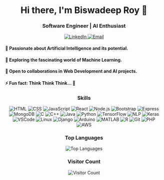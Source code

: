 <h1 align="center">Hi there, I'm Biswadeep Roy 👋</h1>
<h3 align="center">Software Engineer | AI Enthusiast</h3>

<p align="center">
  <a href="https://www.linkedin.com/in/biswadeep-roy-022804219/" target="_blank">
    <img src="https://img.shields.io/badge/LinkedIn-Connect-blue?style=flat&logo=linkedin&labelColor=blue" alt="LinkedIn">
  </a>
  <a href="mailto:biswadeeproy1230@gmail.com" target="_blank">
    <img src="https://img.shields.io/badge/Email-Contact-green?style=flat&logo=gmail&labelColor=green" alt="Email">
  </a>
</p>

<p align="center">
  <h4>👀 Passionate about Artificial Intelligence and its potential.<br> </h4>
  <h4>🌱 Exploring the fascinating world of Machine Learning.<br></h4>
  <h4>💞 Open to collaborations in Web Development and AI projects.<br></h4>
  <h4>⚡ Fun fact: Think Think Think... 🧠</h4>
</p>

<h3 align="center">Skills</h3>

<p align="center">
  <img src="https://img.shields.io/badge/HTML-HTML5-E34F26?logo=html5&logoColor=white" alt="HTML">
  <img src="https://img.shields.io/badge/CSS-CSS3-1572B6?logo=css3&logoColor=white" alt="CSS">
  <img src="https://img.shields.io/badge/JavaScript-JS-F7DF1E?logo=javascript&logoColor=black" alt="JavaScript">
  <img src="https://img.shields.io/badge/React-React-61DAFB?logo=react&logoColor=white" alt="React">
  <img src="https://img.shields.io/badge/Node.js-Node.js-339933?logo=node.js&logoColor=white" alt="Node.js">
  <img src="https://img.shields.io/badge/Bootstrap-Bootstrap-7952B3?logo=bootstrap&logoColor=white" alt="Bootstrap">
  <img src="https://img.shields.io/badge/Express-Express-000000?logo=express&logoColor=white" alt="Express">
  <img src="https://img.shields.io/badge/MongoDB-MongoDB-47A248?logo=mongodb&logoColor=white" alt="MongoDB">
  <img src="https://img.shields.io/badge/C-C-A8B9CC?logo=c&logoColor=white" alt="C">
  <img src="https://img.shields.io/badge/C++-C++-00599C?logo=c%2B%2B&logoColor=white" alt="C++">
  <img src="https://img.shields.io/badge/Java-Java-007396?logo=java&logoColor=white" alt="Java">
  <img src="https://img.shields.io/badge/Python-Python-3776AB?logo=python&logoColor=white" alt="Python">
  <img src="https://img.shields.io/badge/TensorFlow-TensorFlow-FF6F00?logo=tensorflow&logoColor=white" alt="TensorFlow">
  <img src="https://img.shields.io/badge/NLP-NLP-00BFFF?logo=natural-language-processing&logoColor=white" alt="NLP">
  <img src="https://img.shields.io/badge/Keras-Keras-D00000?logo=keras&logoColor=white" alt="Keras">
  <img src="https://img.shields.io/badge/VSCode-VSCode-007ACC?logo=visual-studio-code&logoColor=white" alt="VSCode">
  <img src="https://img.shields.io/badge/Linux-Linux-FCC624?logo=linux&logoColor=black" alt="Linux">
  <img src="https://img.shields.io/badge/Django-Django-092E20?logo=django&logoColor=white" alt="Django">
  <img src="https://img.shields.io/badge/Arduino-Arduino-00979D?logo=arduino&logoColor=white" alt="Arduino">
  <img src="https://img.shields.io/badge/MATLAB-MATLAB-0076A8?logo=mathworks&logoColor=white" alt="MATLAB">
  <img src="https://img.shields.io/badge/R-R-276DC3?logo=r&logoColor=white" alt="R">
  <img src="https://img.shields.io/badge/Git-Git-F05032?logo=git&logoColor=white" alt="Git">
  <img src="https://img.shields.io/badge/PHP-PHP-777BB4?logo=php&logoColor=white" alt="PHP">
  <img src="https://img.shields.io/badge/AWS-AWS-232F3E?logo=amazon-aws&logoColor=white" alt="AWS">
</p>




<h3 align="center">Top Languages</h3>

<p align="center">
  <img src="https://github-readme-stats.vercel.app/api/top-langs/?username=biswadeep-roy&theme=dark&layout=compact" alt="Top Languages">
</p>

<h3 align="center">Visitor Count</h3>

<p align="center">
  <img src="https://komarev.com/ghpvc/?username=biswadeep-roy&color=blueviolet" alt="Visitor Count">
</p>


